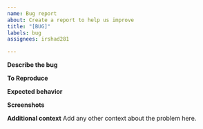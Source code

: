 ```yaml
---
name: Bug report
about: Create a report to help us improve
title: "[BUG]"
labels: bug
assignees: irshad281

---
```


**Describe the bug**

**To Reproduce**

**Expected behavior**

**Screenshots**

**Additional context**
Add any other context about the problem here.
